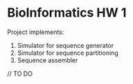 # BioInformatics HW 1
Project implements:
1. Simulator for sequence generator 
2. Simulator for sequence partitioning 
3. Sequence assembler

// TO DO
